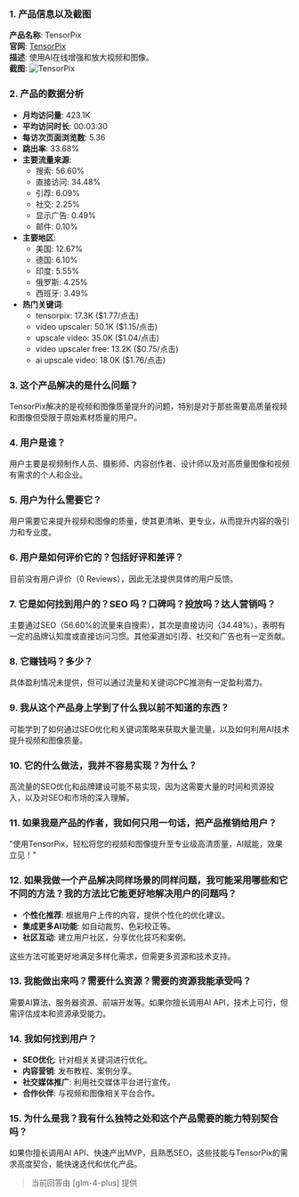### 1. 产品信息以及截图

**产品名称**: TensorPix  
**官网**: [TensorPix](https://tensorpix.ai)  
**描述**: 使用AI在线增强和放大视频和图像。  
**截图**: ![TensorPix](https://cdn-images.toolify.ai/170349846796351623.jpg)

### 2. 产品的数据分析

- **月均访问量**: 423.1K
- **平均访问时长**: 00:03:30
- **每访次页面浏览数**: 5.36
- **跳出率**: 33.68%
- **主要流量来源**:
  - 搜索: 56.60%
  - 直接访问: 34.48%
  - 引荐: 6.09%
  - 社交: 2.25%
  - 显示广告: 0.49%
  - 邮件: 0.10%
- **主要地区**:
  - 美国: 12.67%
  - 德国: 6.10%
  - 印度: 5.55%
  - 俄罗斯: 4.25%
  - 西班牙: 3.49%
- **热门关键词**:
  - tensorpix: 17.3K ($1.77/点击)
  - video upscaler: 50.1K ($1.15/点击)
  - upscale video: 35.0K ($1.04/点击)
  - video upscaler free: 13.2K ($0.75/点击)
  - ai upscale video: 18.0K ($1.76/点击)

### 3. 这个产品解决的是什么问题？

TensorPix解决的是视频和图像质量提升的问题，特别是对于那些需要高质量视频和图像但受限于原始素材质量的用户。

### 4. 用户是谁？

用户主要是视频制作人员、摄影师、内容创作者、设计师以及对高质量图像和视频有需求的个人和企业。

### 5. 用户为什么需要它？

用户需要它来提升视频和图像的质量，使其更清晰、更专业，从而提升内容的吸引力和专业度。

### 6. 用户是如何评价它的？包括好评和差评？

目前没有用户评价（0 Reviews），因此无法提供具体的用户反馈。

### 7. 它是如何找到用户的？SEO 吗？口碑吗？投放吗？达人营销吗？

主要通过SEO（56.60%的流量来自搜索），其次是直接访问（34.48%），表明有一定的品牌认知度或直接访问习惯。其他渠道如引荐、社交和广告也有一定贡献。

### 8. 它赚钱吗？多少？

具体盈利情况未提供，但可以通过流量和关键词CPC推测有一定盈利潜力。

### 9. 我从这个产品身上学到了什么我以前不知道的东西？

可能学到了如何通过SEO优化和关键词策略来获取大量流量，以及如何利用AI技术提升视频和图像质量。

### 10. 它的什么做法，我并不容易实现？为什么？

高流量的SEO优化和品牌建设可能不易实现，因为这需要大量的时间和资源投入，以及对SEO和市场的深入理解。

### 11. 如果我是产品的作者，我如何只用一句话，把产品推销给用户？

"使用TensorPix，轻松将您的视频和图像提升至专业级高清质量，AI赋能，效果立见！"

### 12. 如果我做一个产品解决同样场景的同样问题，我可能采用哪些和它不同的方法？我的方法比它能更好地解决用户的问题吗？

- **个性化推荐**: 根据用户上传的内容，提供个性化的优化建议。
- **集成更多AI功能**: 如自动裁剪、色彩校正等。
- **社区互动**: 建立用户社区，分享优化技巧和案例。

这些方法可能更好地满足多样化需求，但需更多资源和技术支持。

### 13. 我能做出来吗？需要什么资源？需要的资源我能承受吗？

需要AI算法、服务器资源、前端开发等。如果你擅长调用AI API，技术上可行，但需评估成本和资源承受能力。

### 14. 我如何找到用户？

- **SEO优化**: 针对相关关键词进行优化。
- **内容营销**: 发布教程、案例分享。
- **社交媒体推广**: 利用社交媒体平台进行宣传。
- **合作伙伴**: 与视频和图像相关平台合作。

### 15. 为什么是我？我有什么独特之处和这个产品需要的能力特别契合吗？

如果你擅长调用AI API、快速产出MVP，且熟悉SEO，这些技能与TensorPix的需求高度契合，能快速迭代和优化产品。

> 当前回答由 [glm-4-plus] 提供